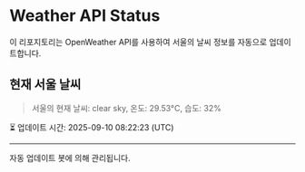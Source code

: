 
# Weather API Status

이 리포지토리는 OpenWeather API를 사용하여 서울의 날씨 정보를 자동으로 업데이트합니다.

## 현재 서울 날씨
> 서울의 현재 날씨: clear sky, 온도: 29.53°C, 습도: 32%

⏳ 업데이트 시간: 2025-09-10 08:22:23 (UTC)

---
자동 업데이트 봇에 의해 관리됩니다.
